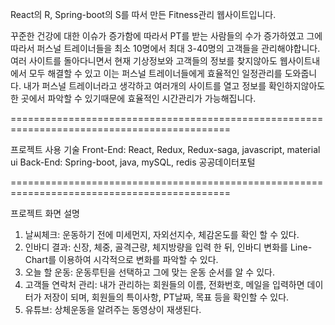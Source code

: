 React의 R, Spring-boot의 S를 따서 만든 Fitness관리 웹사이트입니다.

꾸준한 건강에 대한 이슈가 증가함에 따라서 PT를 받는 사람들의 수가 증가하였고 
그에 따라서 퍼스널 트레이너들을 최소 10명에서 최대 3-40명의 고객들을 관리해야합니다.
여러 사이트를 돌아다니면서 현재 기상정보와 고객들의 정보를 찾지않아도 웹사이트내에서 
모두 해결할 수 있고 이는 퍼스널 트레이너들에게 효율적인 일정관리를 도와줍니다.
내가 퍼스널 트레이너라고 생각하고 여러개의 사이트를 열고 정보를 확인하지않아도 
한 곳에서 파악할 수 있기때문에 효율적인 시간관리가 가능해집니다.

============================================================================================

프로젝트 사용 기술
Front-End: React, Redux, Redux-saga, javascript, material ui
Back-End: Spring-boot, java, mySQL, redis
공공데이터포털

============================================================================================

프로젝트 화면 설명

1. 날씨체크: 운동하기 전에 미세먼지, 자외선지수, 체감온도를 확인 할 수 있다.
2. 인바디 결과: 신장, 체중, 골격근량, 체지방량을 입력 한 뒤, 인바디 변화를 Line-Chart를 이용하여 
   시각적으로 변화를 파악할 수 있다. 
3. 오늘 할 운동: 운동루틴을 선택하고 그에 맞는 운동 순서를 알 수 있다.
4. 고객들 연락처 관리: 내가 관리하는 회원들의 이름, 전화번호, 메일을 입력하면 데이터가 저장이 되며, 
   회원들의 특이사항, PT날짜, 목표 등을 확인할 수 있다.
5. 유튜브: 상체운동을 알려주는 동영상이 재생된다.
